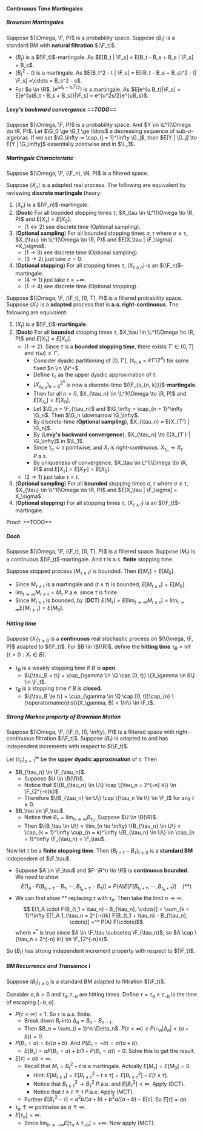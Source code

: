 #### Continuous Time Martingales

##### Brownian Martingales

Suppose $(\Omega, \F, P)$ is a probability space. Suppose $(B_t)$ is a standard BM with **natural filtration** $(\F_t)$.

- $(B_t)$ is a $(\F_t)$-martingale. As $E[B_t | \F_s] = E[B_t - B_s + B_s | \F_s] = B_s$.
- $(B_t^2 - t)$ is a martingale. As $E[B_t^2 - t | \F_s] = E[(B_t - B_s + B_s)^2 - t| \F_s] =\cdots = B_s^2 - s$.
- For $u \in \R$, $(e^{uB_t - tu^2/2})$ is a martingale. As $E[e^{u B_t}|\F_s] = E[e^{u(B_t - B_s + B_s)}|\F_s] = e^{u^2s/2}e^{uB_s}$.

##### Levy's backward convergence ==TODO==

Suppose $(\Omega, \F, P)$ is a probability space. And $Y \in \L^1(\Omega \to \R, P)$. Let $\G_0 \ge \G_1 \ge \ldots$ a decreasing sequence of sub-$\sigma$-algebras. If we set $\G_\infty := \cap_{j = 1}^\infty \G_j$, then $E[Y | \G_j] \to E[Y | \G_\infty]$ essentially pointwise and in $\L_1$. 

##### Martingale Characteristic

Suppose $(\Omega, \F, (\F_n), \N, P)$ is a filtered space.

Suppose $(X_n)$ is a adapted real process. The following are equivalent by reviewing **discrete martingale** theory:

1. $(X_n)$ is a $(\F_n)$-martingale.
2. (**Doob**) For all bounded stopping times $\tau$, $X_\tau \in \L^1(\Omega \to \R, P)$ and $E[X_\tau] = E[X_0]$.
   - $(1 \leftrightarrow 2)$ see discrete time (Optional sampling).
3. (**Optional sampling**) For all bounded stopping times $\sigma, \tau$ where $\sigma \le \tau$, $X_{\tau} \in \L^1(\Omega \to \R, P)$ and $E[X_\tau | \F_\sigma]  =X_\sigma$.
   - $(1 \to 3)$ see discrete time (Optional sampling).
   - $(3 \to 2)$ just take $\sigma = 0$.
4. (**Optional stopping**) For all stopping times $\tau$, $(X_{\tau \land n})$ is an $(\F_n)$-martingale.
   - $(4 \to 1)$ just take $\tau = +\infty$.
   - $(1 \to 4)$ see discrete time (Optional stopping).

Suppose $(\Omega, \F, (\F_t), [0, T], P)$ is a filtered probability space. Suppose $(X_t)$ is a **adapted** process that is **a.s. right-continuous**. The following are equivalent:

1. $(X_t)$ is a $(\F_t)$-**martingale**.
2. (**Doob**) For all **bounded** stopping times $\tau$, $X_\tau \in \L^1(\Omega \to \R, P)$ and $E[X_\tau] = E[X_0]$.
   - $(1 \to 2)$. Since $\tau$ is a **bounded stopping time**, there exists $T' \in (0, T]$ and $\tau(\omega) \le T'$.
     - Consider dyadic partitioning of $[0, T']$, $(s_{n, k} = kT' / 2^n)$ for some fixed $n \in \N^+$.
     - Define $\tau_n$ as the upper dyadic approximation of $\tau$.
     - $(X_{s_{n, k}})_{k = 0}^{2^n}$ is now a discrete-time $(\F_{s_{n, k}})$-**martingale**.
     - Then for all $n > 0$, $X_{\tau_n} \in \L^1(\Omega \to \R, P)$ and $E[X_{\tau_n}] = E[X_0]$.
     - Let $\G_n = \F_{\tau_n}$ and $\G_\infty = \cap_{n = 1}^\infty \G_n$. Then $\G_n \downarrow \G_\infty$.
     - By discrete-time (**Optional sampling**), $X_{\tau_n} = E[X_{T'} | \G_n]$.
     - By (**Levy's backward convergence**), $X_{\tau_n} \to E[X_{T'} | \G_\infty]$ in $\L_1$.
     - Since $\tau_n \downarrow \tau$ pointwise, and $X_t$ is right-continuous. $X_{\tau_n} \to X_\tau$ $P$.a.s.
     - By uniqueness of convergence, $X_\tau \in L^1(\Omega \to \R, P)$ and $E[X_\tau] = E[X_{T'}] = E[X_0]$.
   - $(2 \to 1)$ just take $\tau = t$.
3. (**Optional sampling**) For all **bounded** stopping times $\sigma, \tau$ where $\sigma \le \tau$, $X_{\tau} \in \L^1(\Omega \to \R, P)$ and $E[X_\tau | \F_\sigma] = X_\sigma$.
4. (**Optional stopping**) For all stopping times $\tau$, $(X_{\tau \land t})$ is an $(\F_t)$-martingale.

Proof: ==TODO==

##### Doob

Suppose $(\Omega, \F, (\F_t), [0, T], P)$ is a filtered space. Suppose $(M_t)$ is a continuous $(\F_t)$-martingale. And $\tau$ is a.s. **finite** stopping time.

Suppose stopped process $(M_{\tau \land t})$ is bounded. Then $E[M_\tau] = E[M_0]$.

- Since $M_{\tau \land t}$ is a martingale and $(t \land \tau)$ is bounded, $E[M_{t \land \tau}] = E[M_0]$.
- $\lim_{t \to \infty} M_{t \land \tau} = M_\tau$ $P$.a.e. since $\tau$ is finite.
- Since $M_{t \land \tau}$ is bounded, by (**DCT**) $E[M_\tau] = E[\lim_{t \to \infty} M_{t\land \tau}] =\lim_{t \to \infty} E[M_{t \land \tau}] = E[M_0]$.

##### Hitting time

Suppose $(X_t)_{t \ge 0}$ is a **continuous** real stochastic process on $(\Omega, \F, P)$ adapted to $(\F_t)$. For $B \in \B(\R)$, define the **hitting time** $\tau_B = \inf\{t > 0: X_t \in B\}$.

- $\tau_B$ is a weakly stopping time if $B$ is **open**.
  - $\{\tau_B < t\} = \cup_{\gamma \in \Q \cap [0, t)} \{X_\gamma \in B\} \in \F_t$.
- $\tau_B$ is a stopping time if $B$ is **closed**.
  - $\{\tau_B \le t\} = \cup_{\gamma \in \Q \cap [0, t]}\cap_{n} \{\operatorname{dist}(X_\gamma, B) < 1/n\} \in \F_t$.

##### Strong Markov property of Brownian Motion

Suppose $(\Omega, \F, (\F_t), [0, \infty), P)$ is a filtered space with right-continuous filtration $(\F_t)$. Suppose $(B_t)$ is adapted to and has independent increments with respect to $(\F_t)$.

Let $(\tau_n)_{n = 1}^\infty$ be the **upper dyadic approximation** of $\tau$. Then

- $B_{\tau_n} \in \F_{\tau_n}$.
    - Suppose $U \in \B(\R)$.
    - Notice that $\{B_{\tau_n} \in U\} \cap \{\tau_n = 2^{-n} k\} \in \F_{2^{-n}k}$.
    - Therefore $\{B_{\tau_n} \in U\} \cap \{\tau_n \le t\} \in \F_t$ for any $t \ge 0$.
- $B_\tau \in \F_\tau$.
    - Notice that $B_\tau = \lim_{n \to \infty} B_{\tau_n}$. Suppose $U \in \B(\R)$.
    - Then $\{B_\tau \in U\} = \lim_{n \to \infty} \{B_{\tau_n} \in U\} = \cap_{k = 1}^\infty \cup_{n = k}^\infty \{B_{\tau_n} \in U\} \in \cap_{n = 1}^\infty \F_{\tau_n} = \F_\tau$.

Now let $\tau$ be a **finite stopping time**. Then $(B_{t + \tau} - B_\tau)_{t \ge 0}$ is a **standard BM** independent of $\F_\tau$.

- Suppose $A \in \F_\tau$ and $F: \R^n \to \R$ is **continuous bounded**. We need to show $$
  E[1_A \cdot F(B_{t_1 + \tau} - B_\tau, \cdots ,B_{t_{n} + \tau} - B_\tau)] = P(A) E[F(B_{t_1 + \tau}, \cdots ,B_{t_{n} + \tau})] \quad (**)$$
- We can first show $**$ replacing $\tau$ with $\tau_n$. Then take the limit $n \to \infty$. $$
  E[1_A \cdot F(B_{t_1 + \tau_n} - B_{\tau_n}, \cdots)] = \sum_{k = 1}^\infty E[1_A 1_{\tau_n = 2^{-n}k} F(B_{t_1 + \tau_n} - B_{\tau_n}, \cdots)] =^* P(A) F(\cdots)$$
  where $=^*$ is true since $A \in \F_\tau \subseteq \F_{\tau_n}$, so $A \cap \{\tau_n = 2^{-n} k\} \in \F_{2^{-n}k}$.

So $(B_t)$ has strong independent increment property with respect to $(\F_t)$.

##### BM Recurrence and Transience I

 Suppose $(B_t)_{t \ge 0}$ is a standard BM adapted to filtration $(\F_t)$.

Consider $a, b > 0$ and $\tau_a, \tau_{-b}$ are hitting times. Define $\tau = \tau_a \land \tau_{-b}$ is the time of escaping $[-b ,a]$.

- $P(\tau < \infty) = 1$. So $\tau$ is a.s. finite.
  - Break down $B_t$ into $\Delta_n = B_{n} - B_{n - 1}$.
  - Then $B_n = \sum_{i = 1}^n \Delta_n$. $P(\tau < \infty) \le P(\cap_n |\Delta_n| < (a + b)) = 0$.
- $P(B_\tau = a) = b / (a + b)$. And $P(B_\tau = -b) = a / (a + b)$.
  - $E[B_\tau] = aP(B_\tau = a) + b(1 - P(B_\tau = a)) = 0$. Solve this to get the result.
- $E[\tau] = ab < \infty$.
  - Recall that $M_t = B_t^2 - t$ is a martingale. Actually $E[M_\tau] = E[M_0] = 0$.
    - Hint: $E[M_{t \land \tau}] = E[B_{t \land \tau}^2 - t \land \tau] = E[B_{t \land \tau}^2] - E[t \land \tau]$.
    - Notice that $B_{t \land \tau}^2 \to B_\tau^2$ $P$.a.e. and $E[B_\tau^2] < \infty$. Apply (DCT).
    - Notice that $t \land \tau \uparrow \tau$ $P$.a.e. Apply (MCT).
  - Further $E[B_\tau^2 -\tau] = a^2 b / (a + b) + b^2a / (a + b) - E[\tau]$. So $E[\tau] = ab$.
- $\tau_a \uparrow \infty$ pointwise as $a \uparrow \infty$.
- $E[\tau_a] = \infty$.
  - Since $\lim_{b \to -\infty} E[\tau_a \land \tau_{-b}] = +\infty$. Now apply (MCT).

